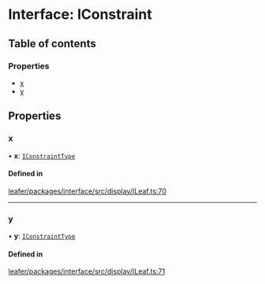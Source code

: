 # Interface: IConstraint

## Table of contents

### Properties

- [x](IConstraint.md#x)
- [y](IConstraint.md#y)

## Properties

### x

• **x**: [`IConstraintType`](../modules.md#iconstrainttype)

#### Defined in

[leafer/packages/interface/src/display/ILeaf.ts:70](https://github.com/leaferjs/leafer/blob/27e942d/packages/interface/src/display/ILeaf.ts#L70)

___

### y

• **y**: [`IConstraintType`](../modules.md#iconstrainttype)

#### Defined in

[leafer/packages/interface/src/display/ILeaf.ts:71](https://github.com/leaferjs/leafer/blob/27e942d/packages/interface/src/display/ILeaf.ts#L71)
